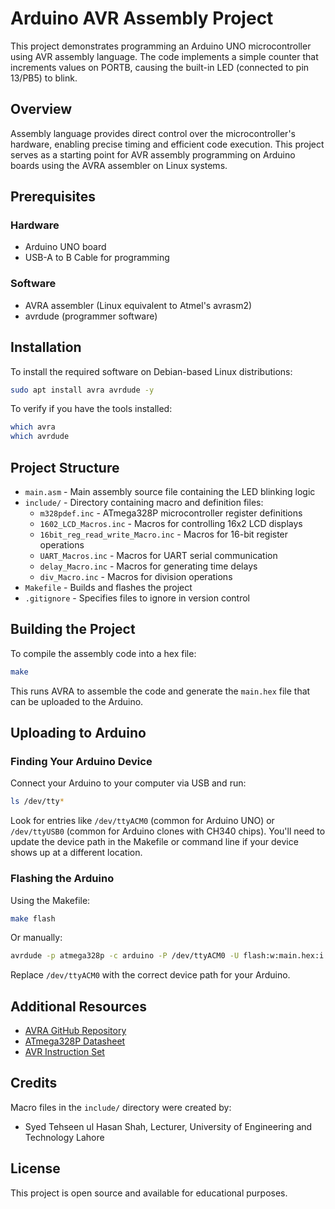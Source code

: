 # Arduino AVR Assembly Project

This project demonstrates programming an Arduino UNO microcontroller using AVR assembly language. The code implements a simple counter that increments values on PORTB, causing the built-in LED (connected to pin 13/PB5) to blink.

## Overview

Assembly language provides direct control over the microcontroller's hardware, enabling precise timing and efficient code execution. This project serves as a starting point for AVR assembly programming on Arduino boards using the AVRA assembler on Linux systems.

## Prerequisites

### Hardware
- Arduino UNO board
- USB-A to B Cable for programming

### Software
- AVRA assembler (Linux equivalent to Atmel's avrasm2)
- avrdude (programmer software)

## Installation

To install the required software on Debian-based Linux distributions:

```bash
sudo apt install avra avrdude -y
```

To verify if you have the tools installed:

```bash
which avra
which avrdude
```

## Project Structure

- `main.asm` - Main assembly source file containing the LED blinking logic
- `include/` - Directory containing macro and definition files:
  - `m328pdef.inc` - ATmega328P microcontroller register definitions
  - `1602_LCD_Macros.inc` - Macros for controlling 16x2 LCD displays
  - `16bit_reg_read_write_Macro.inc` - Macros for 16-bit register operations
  - `UART_Macros.inc` - Macros for UART serial communication
  - `delay_Macro.inc` - Macros for generating time delays
  - `div_Macro.inc` - Macros for division operations
- `Makefile` - Builds and flashes the project
- `.gitignore` - Specifies files to ignore in version control

## Building the Project

To compile the assembly code into a hex file:

```bash
make
```

This runs AVRA to assemble the code and generate the `main.hex` file that can be uploaded to the Arduino.

## Uploading to Arduino

### Finding Your Arduino Device

Connect your Arduino to your computer via USB and run:

```bash
ls /dev/tty*
```

Look for entries like `/dev/ttyACM0` (common for Arduino UNO) or `/dev/ttyUSB0` (common for Arduino clones with CH340 chips). You'll need to update the device path in the Makefile or command line if your device shows up at a different location.

### Flashing the Arduino

Using the Makefile:

```bash
make flash
```

Or manually:

```bash
avrdude -p atmega328p -c arduino -P /dev/ttyACM0 -U flash:w:main.hex:i
```

Replace `/dev/ttyACM0` with the correct device path for your Arduino.

## Additional Resources

- [AVRA GitHub Repository](https://github.com/Ro5bert/avra)
- [ATmega328P Datasheet](https://ww1.microchip.com/downloads/en/DeviceDoc/Atmel-7810-Automotive-Microcontrollers-ATmega328P_Datasheet.pdf)
- [AVR Instruction Set](https://ww1.microchip.com/downloads/en/devicedoc/atmel-0856-avr-instruction-set-manual.pdf)

## Credits

Macro files in the `include/` directory were created by:
- Syed Tehseen ul Hasan Shah, Lecturer, University of Engineering and Technology Lahore

## License

This project is open source and available for educational purposes.